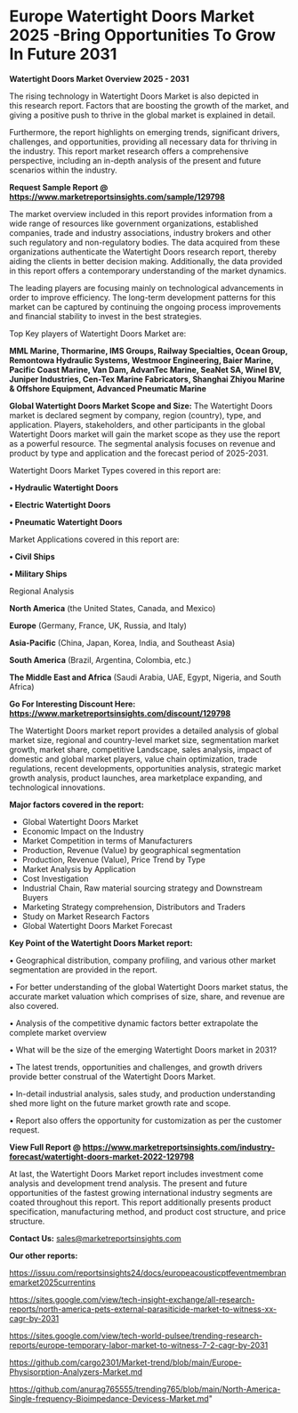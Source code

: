  # Europe Watertight Doors Market 2025 -Bring Opportunities To Grow In Future 2031

<Strong> Watertight Doors Market Overview 2025 - 2031</strong>

The rising technology in Watertight Doors Market is also depicted in this research report. Factors that are boosting the growth of the market, and giving a positive push to thrive in the global market is explained in detail.

Furthermore, the report highlights on emerging trends, significant drivers, challenges, and opportunities, providing all necessary data for thriving in the industry. This report market research offers a comprehensive perspective, including an in-depth analysis of the present and future scenarios within the industry.

<strong>Request Sample Report @ <a href=https://www.marketreportsinsights.com/sample/129798>https://www.marketreportsinsights.com/sample/129798</a></strong>

The market overview included in this report provides information from a wide range of resources like government organizations, established companies, trade and industry associations, industry brokers and other such regulatory and non-regulatory bodies. The data acquired from these organizations authenticate the Watertight Doors research report, thereby aiding the clients in better decision making. Additionally, the data provided in this report offers a contemporary understanding of the market dynamics.

The leading players are focusing mainly on technological advancements in order to improve efficiency. The long-term development patterns for this market can be captured by continuing the ongoing process improvements and financial stability to invest in the best strategies.

Top Key players of Watertight Doors Market are:

<strong>MML Marine, Thormarine, IMS Groups, Railway Specialties, Ocean Group, Remontowa Hydraulic Systems, Westmoor Engineering, Baier Marine, Pacific Coast Marine, Van Dam, AdvanTec Marine, SeaNet SA, Winel BV, Juniper Industries, Cen-Tex Marine Fabricators, Shanghai Zhiyou Marine & Offshore Equipment, Advanced Pneumatic Marine</strong>

<strong><b>Global Watertight Doors Market Scope and Size:</b></strong>
The Watertight Doors market is declared segment by company, region (country), type, and application. Players, stakeholders, and other participants in the global Watertight Doors market will gain the market scope as they use the report as a powerful resource. The segmental analysis focuses on revenue and product by type and application and the forecast period of 2025-2031.

Watertight Doors Market Types covered in this report are:

<strong>• Hydraulic Watertight Doors

• Electric Watertight Doors

• Pneumatic Watertight Doors</strong>

Market Applications covered in this report are:

<strong>• Civil Ships

• Military Ships</strong> 

Regional Analysis

<strong>North America</strong> (the United States, Canada, and Mexico)

<strong>Europe</strong> (Germany, France, UK, Russia, and Italy)

<strong>Asia-Pacific</strong> (China, Japan, Korea, India, and Southeast Asia)

<strong>South America</strong> (Brazil, Argentina, Colombia, etc.)

<strong>The Middle East and Africa</strong> (Saudi Arabia, UAE, Egypt, Nigeria, and South Africa)

<strong>Go For Interesting Discount Here: <a href=https://www.marketreportsinsights.com/discount/129798>https://www.marketreportsinsights.com/discount/129798</a></strong>

The Watertight Doors market report provides a detailed analysis of global market size, regional and country-level market size, segmentation market growth, market share, competitive Landscape, sales analysis, impact of domestic and global market players, value chain optimization, trade regulations, recent developments, opportunities analysis, strategic market growth analysis, product launches, area marketplace expanding, and technological innovations.

<strong><b>Major factors covered in the report:</b></strong>
<ul>
  <li>Global Watertight Doors Market </li>
  <li>Economic Impact on the Industry</li>
  <li>Market Competition in terms of Manufacturers</li>
  <li>Production, Revenue (Value) by geographical segmentation</li>
  <li>Production, Revenue (Value), Price Trend by Type</li>
  <li>Market Analysis by Application</li>
  <li>Cost Investigation</li>
  <li>Industrial Chain, Raw material sourcing strategy and Downstream Buyers</li>
  <li>Marketing Strategy comprehension, Distributors and Traders</li>
  <li>Study on Market Research Factors</li>
  <li>Global Watertight Doors Market Forecast</li>
</ul>

<strong><b>Key Point of the Watertight Doors Market report:</b></strong>

• Geographical distribution, company profiling, and various other market segmentation are provided in the report.

• For better understanding of the global Watertight Doors market status, the accurate market valuation which comprises of size, share, and revenue are also covered.

• Analysis of the competitive dynamic factors better extrapolate the complete market overview

• What will be the size of the emerging Watertight Doors market in 2031?

• The latest trends, opportunities and challenges, and growth drivers provide better construal of the Watertight Doors Market.

• In-detail industrial analysis, sales study, and production understanding shed more light on the future market growth rate and scope.

• Report also offers the opportunity for customization as per the customer request.

<strong><b>View Full Report @ <a href=https://www.marketreportsinsights.com/industry-forecast/watertight-doors-market-2022-129798>https://www.marketreportsinsights.com/industry-forecast/watertight-doors-market-2022-129798</a></b></strong>


At last, the Watertight Doors Market report includes investment come analysis and development trend analysis. The present and future opportunities of the fastest growing international industry segments are coated throughout this report. This report additionally presents product specification, manufacturing method, and product cost structure, and price structure.

<strong>Contact Us:</strong>
sales@marketreportsinsights.com

<strong>Our other reports:</strong>

<a href=https://issuu.com/reportsinsights24/docs/europeacousticptfeventmembranemarket2025currentins>https://issuu.com/reportsinsights24/docs/europeacousticptfeventmembranemarket2025currentins</a>

<a href=https://sites.google.com/view/tech-insight-exchange/all-research-reports/north-america-pets-external-parasiticide-market-to-witness-xx-cagr-by-2031>https://sites.google.com/view/tech-insight-exchange/all-research-reports/north-america-pets-external-parasiticide-market-to-witness-xx-cagr-by-2031</a>

<a href=https://sites.google.com/view/tech-world-pulsee/trending-research-reports/europe-temporary-labor-market-to-witness-7-2-cagr-by-2031>https://sites.google.com/view/tech-world-pulsee/trending-research-reports/europe-temporary-labor-market-to-witness-7-2-cagr-by-2031</a>

<a href=https://github.com/cargo2301/Market-trend/blob/main/Europe-Physisorption-Analyzers-Market.md>https://github.com/cargo2301/Market-trend/blob/main/Europe-Physisorption-Analyzers-Market.md</a>

<a href=https://github.com/anurag765555/trending765/blob/main/North-America-Single-frequency-Bioimpedance-Devicess-Market.md>https://github.com/anurag765555/trending765/blob/main/North-America-Single-frequency-Bioimpedance-Devicess-Market.md</a>"
